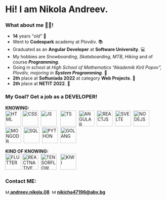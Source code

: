# Hi! I am Nikola Andreev.
### What about me 👷‍♂️!
- **14** years “*old*” 👦
- Went to **Codespark** academy at Plovdiv. 📚
- Graduated as an **Angular Developer** at **Software University**. 💻
- My hobbies are *Snowboarding*, *Skateboarding*, *MTB*, *Hiking* and of course ***Programming***.
- Going in school at *High School of Mathematics “Akademik Kiril Popov”, Plovdiv, majoring in **System Programming**.* 🎒
- **2th** place at **Softuniada 2022** at category **Web Projects**. 🥈
- **2th** place at **NETIT 2022**. 🥈
### My Goal? Get a job as a DEVELOPER!
**KNOWING:**  
<img src="https://www.w3.org/html/logo/downloads/HTML5_Badge_512.png" height="50px" title="HTML" alt="HTML" /> <img src="https://upload.wikimedia.org/wikipedia/commons/thumb/6/62/CSS3_logo.svg/2048px-CSS3_logo.svg.png" height="50px" title="CSS" alt="CSS" />&nbsp;
<img src="https://upload.wikimedia.org/wikipedia/commons/6/6a/JavaScript-logo.png" height="50px" title="JS" alt="JS" /> &nbsp;
<img src="https://miro.medium.com/max/512/1*7Zh4wEiM_3t-6XPCAfC7aA.png" height="50px" title="TS" alt="TS" />&nbsp;
<img src="https://angular.io/assets/images/logos/angularjs/AngularJS-Shield.svg" height="50px" title="ANGULAR" alt="ANGULAR" />&nbsp;
<img src="https://user-images.githubusercontent.com/76113098/210273411-50b2be7d-3f51-468a-9ee0-9c93f537877f.png" height="50px" title="REACTJS" alt="REACTJS" />&nbsp;
<img src="https://upload.wikimedia.org/wikipedia/commons/thumb/1/1b/Svelte_Logo.svg/1200px-Svelte_Logo.svg.png" height="50px" title="SVELTE" alt="SVELTE" />&nbsp;
<img src="https://seeklogo.com/images/N/nodejs-logo-FBE122E377-seeklogo.com.png" height="50px" title="NODEJS" alt="NODEJS" />&nbsp;
<img src="https://emanueleciriachi.net/wp-content/uploads/2019/01/logo-mongodb-png-mongodb-logo-png-400.png" height="50px" title="MONGODB" alt="MONGODB" />&nbsp;
<img src="https://w7.pngwing.com/pngs/170/924/png-transparent-microsoft-sql-server-microsoft-azure-sql-database-microsoft-text-logo-microsoft-azure.png" height="50px" title="SQL" alt="SQL" />&nbsp;
<img src="https://upload.wikimedia.org/wikipedia/commons/thumb/c/c3/Python-logo-notext.svg/1869px-Python-logo-notext.svg.png" height="50px" title="PYTHON" alt="PYTHON" />&nbsp;
<img src="https://seeklogo.com/images/G/go-logo-046185B647-seeklogo.com.png" height="50px" title="GOLANG" alt="GOLANG" />&nbsp;

**KIND OF KNOWING:**  
<img src="https://miro.medium.com/max/320/0*ObJbOfJnx4QIPUq9.png" height="50px" title="FLUTTER" alt="FLUTTER" /> <img src="https://upload.wikimedia.org/wikipedia/commons/thumb/6/62/CSS3_logo.svg/2048px-CSS3_logo.svg.png" height="50px" title="REACTNATIVE" alt="REACTNATIVE" />&nbsp;
<img src="https://upload.wikimedia.org/wikipedia/commons/thumb/2/2d/Tensorflow_logo.svg/1200px-Tensorflow_logo.svg.png" height="50px" title="TENSORFLOW" alt="TENSORFLOW" /> &nbsp;
<img src="https://upload.wikimedia.org/wikipedia/commons/5/58/Kivy_logo.png" height="50px" title="KIWI" alt="KIWI" />&nbsp;
### Contact ME:  
[<img src="https://www.pagetraffic.com/blog/wp-content/uploads/2022/06/white-instagram-logo-png-transparent.png" alt="My instagram" title="My instagram" height="12px" 
/> **andreev.nikola.08**](https://www.instagram.com/andreev.nikola.08/)&nbsp;
<img src="https://icon-library.com/images/email-white-icon/email-white-icon-5.jpg" alt="My E-MAIL" title="My E-MAIL" height="12px" 
/> **nikicha47196@abv.bg**
